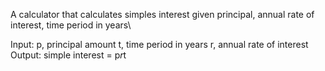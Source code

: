 A calculator that calculates simples interest given principal, annual rate of interest, time period in years\

Input: 
  p, principal amount
  t, time period in years
  r, annual rate of interest
Output:
  simple interest = p*r*t
